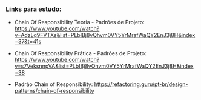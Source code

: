 ### Links para estudo:
- Chain Of Responsibility Teoria - Padrões de Projeto: https://www.youtube.com/watch?v=AdzLq9FVTXs&list=PLbIBj8vQhvm0VY5YrMrafWaQY2EnJ3j8H&index=37&t=41s

- Chain Of Responsibility Prática - Padrões de Projeto: https://www.youtube.com/watch?v=s7VeksnnpVA&list=PLbIBj8vQhvm0VY5YrMrafWaQY2EnJ3j8H&index=38

- Padrão Chain of Responsibility: https://refactoring.guru/pt-br/design-patterns/chain-of-responsibility
